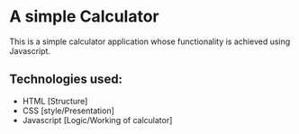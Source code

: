 # A simple Calculator
This is a simple calculator application whose functionality is achieved using Javascript.

## Technologies used:
- HTML [Structure]
- CSS [style/Presentation]
- Javascript [Logic/Working of calculator]
